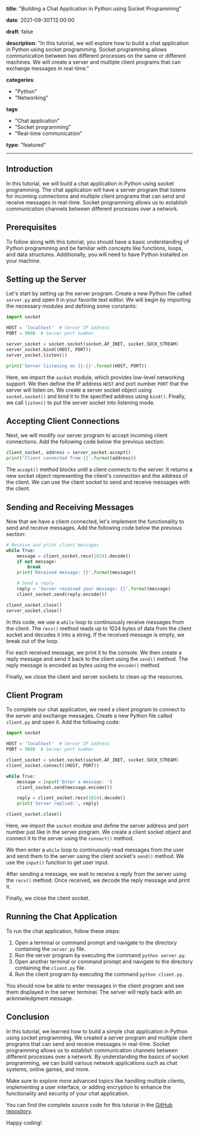 **title**: "Building a Chat Application in Python using Socket Programming"

**date**: 2021-09-30T12:00:00

**draft**: false

**description**: "In this tutorial, we will explore how to build a chat application in Python using socket programming. Socket programming allows communication between two different processes on the same or different machines. We will create a server and multiple client programs that can exchange messages in real-time."

**categories**:
- "Python"
- "Networking"

**tags**:
- "Chat application"
- "Socket programming"
- "Real-time communication"

**type**: "featured"

---

## Introduction
In this tutorial, we will build a chat application in Python using socket programming. The chat application will have a server program that listens for incoming connections and multiple client programs that can send and receive messages in real-time. Socket programming allows us to establish communication channels between different processes over a network.

## Prerequisites
To follow along with this tutorial, you should have a basic understanding of Python programming and be familiar with concepts like functions, loops, and data structures. Additionally, you will need to have Python installed on your machine.

## Setting up the Server
Let's start by setting up the server program. Create a new Python file called `server.py` and open it in your favorite text editor. We will begin by importing the necessary modules and defining some constants:

```python
import socket

HOST = 'localhost'  # Server IP address
PORT = 9000  # Server port number

server_socket = socket.socket(socket.AF_INET, socket.SOCK_STREAM)
server_socket.bind((HOST, PORT))
server_socket.listen(1)

print('Server listening on {}:{}'.format(HOST, PORT))
```

Here, we import the `socket` module, which provides low-level networking support. We then define the IP address `HOST` and port number `PORT` that the server will listen on. We create a server socket object using `socket.socket()` and bind it to the specified address using `bind()`. Finally, we call `listen()` to put the server socket into listening mode.

## Accepting Client Connections
Next, we will modify our server program to accept incoming client connections. Add the following code below the previous section:

```python
client_socket, address = server_socket.accept()
print('Client connected from {}'.format(address))
```

The `accept()` method blocks until a client connects to the server. It returns a new socket object representing the client's connection and the address of the client. We can use the client socket to send and receive messages with the client.

## Sending and Receiving Messages
Now that we have a client connected, let's implement the functionality to send and receive messages. Add the following code below the previous section:

```python
# Receive and print client messages
while True:
    message = client_socket.recv(1024).decode()
    if not message:
        break
    print('Received message: {}'.format(message))

    # Send a reply
    reply = 'Server received your message: {}'.format(message)
    client_socket.send(reply.encode())

client_socket.close()
server_socket.close()
```

In this code, we use a `while` loop to continuously receive messages from the client. The `recv()` method reads up to 1024 bytes of data from the client socket and decodes it into a string. If the received message is empty, we break out of the loop.

For each received message, we print it to the console. We then create a reply message and send it back to the client using the `send()` method. The reply message is encoded as bytes using the `encode()` method.

Finally, we close the client and server sockets to clean up the resources.

## Client Program
To complete our chat application, we need a client program to connect to the server and exchange messages. Create a new Python file called `client.py` and open it. Add the following code:

```python
import socket

HOST = 'localhost'  # Server IP address
PORT = 9000  # Server port number

client_socket = socket.socket(socket.AF_INET, socket.SOCK_STREAM)
client_socket.connect((HOST, PORT))

while True:
    message = input('Enter a message: ')
    client_socket.send(message.encode())

    reply = client_socket.recv(1024).decode()
    print('Server replied:', reply)

client_socket.close()
```

Here, we import the `socket` module and define the server address and port number just like in the server program. We create a client socket object and connect it to the server using the `connect()` method.

We then enter a `while` loop to continuously read messages from the user and send them to the server using the client socket's `send()` method. We use the `input()` function to get user input.

After sending a message, we wait to receive a reply from the server using the `recv()` method. Once received, we decode the reply message and print it.

Finally, we close the client socket.

## Running the Chat Application
To run the chat application, follow these steps:

1. Open a terminal or command prompt and navigate to the directory containing the `server.py` file.
2. Run the server program by executing the command `python server.py`.
3. Open another terminal or command prompt and navigate to the directory containing the `client.py` file.
4. Run the client program by executing the command `python client.py`.

You should now be able to enter messages in the client program and see them displayed in the server terminal. The server will reply back with an acknowledgment message.

## Conclusion
In this tutorial, we learned how to build a simple chat application in Python using socket programming. We created a server program and multiple client programs that can send and receive messages in real-time. Socket programming allows us to establish communication channels between different processes over a network. By understanding the basics of socket programming, we can build various network applications such as chat systems, online games, and more.

Make sure to explore more advanced topics like handling multiple clients, implementing a user interface, or adding encryption to enhance the functionality and security of your chat application.

You can find the complete source code for this tutorial in the [GitHub repository](https://github.com/your-username/chat-application-python).

Happy coding!
